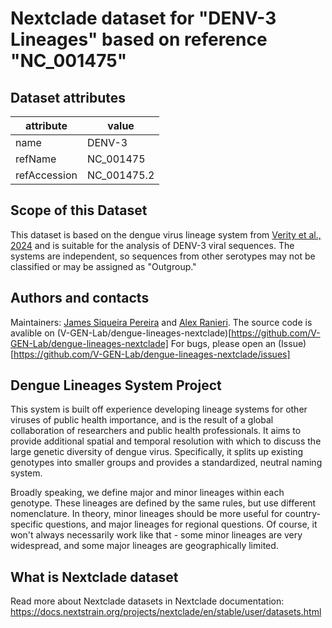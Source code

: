 # Nextclade dataset for "DENV-3 Lineages" based on reference "NC_001475"


## Dataset attributes

| attribute            | value                                    |
| -------------------- | ---------------------------------------- |
| name                 | DENV-3                                   |
| refName              | NC_001475                                |
| refAccession         | NC_001475.2                              |

## Scope of this Dataset
This dataset is based on the dengue virus lineage system from [Verity et al., 2024](https://doi.org/10.1101/2024.05.16.24307504) and is suitable for the analysis of DENV-3 viral sequences. The systems are independent, so sequences from other serotypes may not be classified or may be assigned as "Outgroup."

## Authors and contacts

Maintainers: [James Siqueira Pereira](https://github.com/jamessiqueirap) and [Alex Ranieri](https://github.com/alex-ranieri).
The source code is avalible on (V-GEN-Lab/dengue-lineages-nextclade)[https://github.com/V-GEN-Lab/dengue-lineages-nextclade]
For bugs, please open an (Issue)[https://github.com/V-GEN-Lab/dengue-lineages-nextclade/issues]

## Dengue Lineages System Project

This system is built off experience developing lineage systems for other viruses of public health importance, and is the result of a global collaboration of researchers and public health professionals. It aims to provide additional spatial and temporal resolution with which to discuss the large genetic diversity of dengue virus. Specifically, it splits up existing genotypes into smaller groups and provides a standardized, neutral naming system.

Broadly speaking, we define major and minor lineages within each genotype. These lineages are defined by the same rules, but use different nomenclature. In theory, minor lineages should be more useful for country-specific questions, and major lineages for regional questions. Of course, it won't always necessarily work like that - some minor lineages are very widespread, and some major lineages are geographically limited.

## What is Nextclade dataset

Read more about Nextclade datasets in Nextclade documentation: https://docs.nextstrain.org/projects/nextclade/en/stable/user/datasets.html
